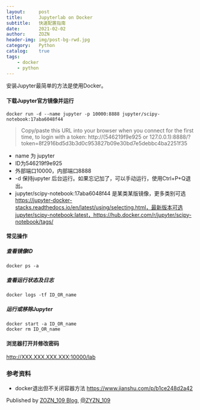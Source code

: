 ```yaml
---
layout:     post
title:      Jupyterlab on Docker
subtitle:   快速配置指南
date:       2021-02-02
author:     ZOZN
header-img: img/post-bg-rwd.jpg
category:   Python
catalog:    true
tags:
    - docker
    - python
---
```




安装Jupyter最简单的方法是使用Docker。

#### 下载Jupyter官方镜像并运行

```
docker run -d --name jupyter -p 10000:8888 jupyter/scipy-notebook:17aba6048f44
```

> Copy/paste this URL into your browser when you connect for the first time,
>     to login with a token: http://(546219f9e925 or 127.0.0.1):8888/?token=8f2916bd5d3b3d0c953827b09e30bd7e5debbc4ba2251f35

- name 为 jupyter
- ID为546219f9e925 
- 外部端口10000，内部端口8888
- -d 保持jupyter 后台运行。如果忘记加了，可以手动运行，使用Ctrl+P+Q退出。
- jupyter/scipy-notebook:17aba6048f44 是某类某版镜像，更多类别可选 https://jupyter-docker-stacks.readthedocs.io/en/latest/using/selecting.html，最新版本可选jupyter/scipy-notebook:latest，https://hub.docker.com/r/jupyter/scipy-notebook/tags/

#### 常见操作

##### 查看镜像ID

```
docker ps -a
```

##### 查看运行状态及日志

```
docker logs -tf ID_OR_name
```

##### 运行或移除Jupyter

```
docker start -a ID_OR_name
docker rm ID_OR_name
```

#### 浏览器打开并修改密码

http://XXX.XXX.XXX.XXX:10000/lab

### 参考资料

- docker退出但不关闭容器方法 https://www.jianshu.com/p/b1ce248d2a42



Published by [ZOZN_109 Blog](http://offshoreorient.xyz), [@ZYZN_109](http://github.com/liuh886)